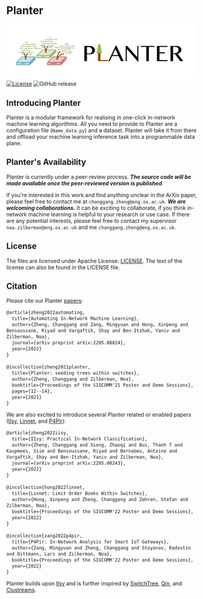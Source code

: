 # Planter
![Planter Logo](src/images/logo.png)
[![License](https://img.shields.io/badge/License-Apache%202.0-blue.svg)](https://opensource.org/licenses/Apache-2.0)
![GitHub release](https://img.shields.io/badge/pre--release%20tag-v0.2.0-orange)

## Introducing Planter
Planter is a modular framework for realising in one-click in-network machine learning algorithms. All you need to provide to Planter are a configuration file (```Name_data.py```) and a dataset. Planter will take it from there and offload your machine learning inference task into a programmable data plane.


## Planter's Availability

Planter is currently under a peer-review process. **_The source code will be made available once the peer-reviewed version is published_**.

If you're interested in this work and find anything unclear in the ArXiv paper, please feel free to contact me at ```changgang.zheng@eng.ox.ac.uk```. **_We are welcoming collaborations._** It can be exciting to collaborate, if you think in-network machine learning is helpful to your research or use case. If there are any potential interests, please feel free to contact my supervisor ```noa.zilberman@eng.ox.ac.uk``` and me ```changgang.zheng@eng.ox.ac.uk```.

## License

The files are licensed under Apache License: [LICENSE](./LICENSE). The text of the license can also be found in the LICENSE file.

## Citation
Please cite our Planter [papers](https://dl.acm.org/doi/10.1145/3472716.3472846):
```
@article{zheng2022automating,
  title={Automating In-Network Machine Learning},
  author={Zheng, Changgang and Zang, Mingyuan and Hong, Xinpeng and Bensoussane, Riyad and Vargaftik, Shay and Ben-Itzhak, Yaniv and Zilberman, Noa},
  journal={arXiv preprint arXiv:2205.08824},
  year={2022}
}

@incollection{zheng2021planter,
  title={Planter: seeding trees within switches},
  author={Zheng, Changgang and Zilberman, Noa},
  booktitle={Proceedings of the SIGCOMM'21 Poster and Demo Sessions},
  pages={12--14},
  year={2021}
}
```
We are also excited to introduce several Planter related or enabled papers ([IIsy](https://arxiv.org/pdf/2205.08243.pdf), [Linnet](https://changgang-zheng.github.io/Home-Page/papers/Linnet%20Limit%20Order%20Books%20Within%20Switches.pdf), and [P4Pir](https://changgang-zheng.github.io/Home-Page/papers/P4Pir%20In-Network%20Analysis%20for%20Smart%20IoT%20Gateways.pdf)): 
```
@article{zheng2022iisy,
  title={IIsy: Practical In-Network Classification},
  author={Zheng, Changgang and Xiong, Zhaoqi and Bui, Thanh T and Kaupmees, Siim and Bensoussane, Riyad and Bernabeu, Antoine and Vargaftik, Shay and Ben-Itzhak, Yaniv and Zilberman, Noa},
  journal={arXiv preprint arXiv:2205.08243},
  year={2022}
}

@incollection{hong2022linnet,
  title={Linnet: Limit Order Books Within Switches},
  author={Hong, Xinpeng and Zheng, Changgang and Zohren, Stefan and Zilberman, Noa},
  booktitle={Proceedings of the SIGCOMM'22 Poster and Demo Sessions},
  year={2022}
}

@incollection{zang2022p4pir,
  title={P4Pir: In-Network Analysis for Smart IoT Gateways},
  author={Zang, Mingyuan and Zheng, Changgang and Stoyanov, Radostin and Dittmann, Lars and Zilberman, Noa},
  booktitle={Proceedings of the SIGCOMM'22 Poster and Demo Sessions},
  year={2022}
}
```

Planter builds upon [IIsy](https://github.com/cucl-srg/IIsy) and is further inspired by [SwitchTree](https://github.com/ksingh25/SwitchTree), [Qin](https://github.com/vxxx03/IFIPNetworking20), and [Clustreams](https://dl.acm.org/doi/pdf/10.1145/3482898.3483356).
